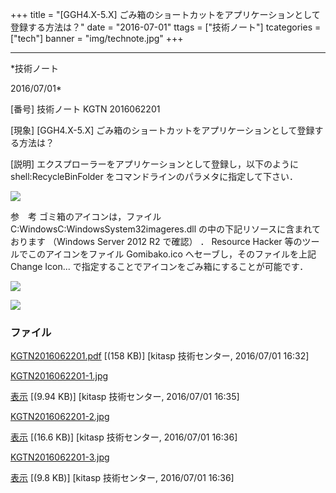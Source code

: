 ﻿+++
title = "[GGH4.X-5.X] ごみ箱のショートカットをアプリケーションとして登録する方法は？"
date = "2016-07-01"
ttags = ["技術ノート"]
tcategories = ["tech"]
banner = "img/technote.jpg"
+++

-----------------------------------------------------------------------------------------------------------------------------

*技術ノート

2016/07/01*


[番号]
技術ノート KGTN 2016062201

[現象]
[GGH4.X-5.X]
ごみ箱のショートカットをアプリケーションとして登録する方法は？

[説明]
エクスプローラーをアプリケーションとして登録し，以下のように
shell:RecycleBinFolder をコマンドラインのパラメタに指定して下さい．

![](http://techreport.kitasp.net/attachments/download/2733/KGTN2016062201-1.jpg)

参　考
ゴミ箱のアイコンは，ファイル
C:WindowsC:WindowsSystem32imageres.dll
の中の下記リソースに含まれております （Windows Server 2012 R2 で確認）
． Resource Hacker 等のツールでこのアイコンをファイル Gomibako.ico
へセーブし，そのファイルを上記 Change Icon...
で指定することでアイコンをごみ箱にすることが可能です．

![](http://techreport.kitasp.net/attachments/download/2736/KGTN2016062201-2.jpg)

![](http://techreport.kitasp.net/attachments/download/2737/KGTN2016062201-3.jpg)


### ファイル

 
 


[KGTN2016062201.pdf](http://techreport.kitasp.net/attachments/download/2726/KGTN2016062201.pdf)
 [(158 KB)] [kitasp 技術センター, 2016/07/01
16:32]

[KGTN2016062201-1.jpg](http://techreport.kitasp.net/attachments/download/2733/KGTN2016062201-1.jpg)

[表示](http://techreport.kitasp.net/attachments/2733/KGTN2016062201-1.jpg "表示")
 [(9.94 KB)] [kitasp 技術センター, 2016/07/01
16:35]

[KGTN2016062201-2.jpg](http://techreport.kitasp.net/attachments/download/2736/KGTN2016062201-2.jpg)

[表示](http://techreport.kitasp.net/attachments/2736/KGTN2016062201-2.jpg "表示")
 [(16.6 KB)] [kitasp 技術センター, 2016/07/01
16:36]

[KGTN2016062201-3.jpg](http://techreport.kitasp.net/attachments/download/2737/KGTN2016062201-3.jpg)

[表示](http://techreport.kitasp.net/attachments/2737/KGTN2016062201-3.jpg "表示")
 [(9.8 KB)] [kitasp 技術センター, 2016/07/01
16:36]


 


 

